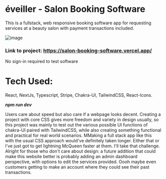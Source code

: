 # éveiller - Salon Booking Software
This is a fullstack, web responsive booking software app for requesting services at a beauty salon with payment transactions included. 

![image](https://github.com/heesun8/salon-booking-software/assets/55498566/08b9d2f1-dbad-4eda-ba4a-d55ddb972f59)

### Link to project: https://salon-booking-software.vercel.app/
No sign-in required to test software

# Tech Used:
React, NextJs, Typescript, Stripe, Chakra-UI, TailwindCSS, React-Icons. 

**_npm run dev_**


Users care about speed but also care if a webpage looks decent. Creating a project with core CSS gives more freedom and variety in design usually, so this project was mainly to test out the various possible UI functions of chakra-UI paired with TailwindCSS, while also creating something functional and practical for real world scenarios. MMaking a full stack app like this with the usual CSS approach would've definitely taken longer. Either that or I've just got to get lightning McQueen faster at them. I'll take that challenge. Alright for those who don't care about design: a future addition that could make this website better is probably adding an admin dashboard perspective, with options to edit the services provided. Oooh maybe even customers getting to make an account where they could see their past transactions. 
